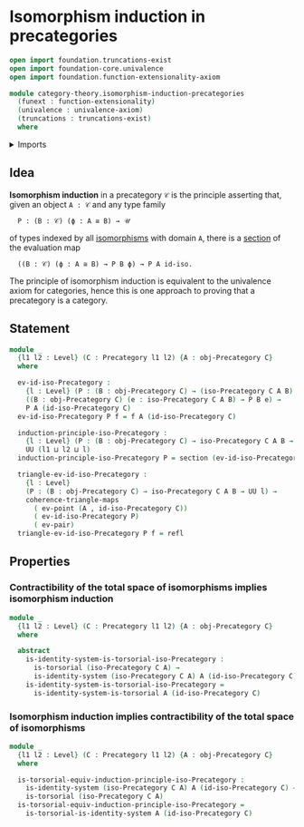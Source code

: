 # Isomorphism induction in precategories

```agda
open import foundation.truncations-exist
open import foundation-core.univalence
open import foundation.function-extensionality-axiom

module category-theory.isomorphism-induction-precategories
  (funext : function-extensionality)
  (univalence : univalence-axiom)
  (truncations : truncations-exist)
  where
```

<details><summary>Imports</summary>

```agda
open import category-theory.isomorphisms-in-precategories funext univalence truncations
open import category-theory.precategories funext univalence truncations

open import foundation.commuting-triangles-of-maps funext univalence
open import foundation.dependent-pair-types
open import foundation.function-types funext
open import foundation.identity-systems
open import foundation.identity-types funext
open import foundation.sections funext
open import foundation.torsorial-type-families funext univalence truncations
open import foundation.universe-levels
```

</details>

## Idea

**Isomorphism induction** in a precategory `𝒞` is the principle asserting that,
given an object `A : 𝒞` and any type family

```text
  P : (B : 𝒞) (ϕ : A ≅ B) → 𝒰
```

of types indexed by all
[isomorphisms](category-theory.isomorphisms-in-categories.md) with domain `A`,
there is a [section](foundation.sections.md) of the evaluation map

```text
  ((B : 𝒞) (ϕ : A ≅ B) → P B ϕ) → P A id-iso.
```

The principle of isomorphism induction is equivalent to the univalence axiom for
categories, hence this is one approach to proving that a precategory is a
category.

## Statement

```agda
module _
  {l1 l2 : Level} (C : Precategory l1 l2) {A : obj-Precategory C}
  where

  ev-id-iso-Precategory :
    {l : Level} (P : (B : obj-Precategory C) → (iso-Precategory C A B) → UU l) →
    ((B : obj-Precategory C) (e : iso-Precategory C A B) → P B e) →
    P A (id-iso-Precategory C)
  ev-id-iso-Precategory P f = f A (id-iso-Precategory C)

  induction-principle-iso-Precategory :
    {l : Level} (P : (B : obj-Precategory C) → iso-Precategory C A B → UU l) →
    UU (l1 ⊔ l2 ⊔ l)
  induction-principle-iso-Precategory P = section (ev-id-iso-Precategory P)

  triangle-ev-id-iso-Precategory :
    {l : Level}
    (P : (B : obj-Precategory C) → iso-Precategory C A B → UU l) →
    coherence-triangle-maps
      ( ev-point (A , id-iso-Precategory C))
      ( ev-id-iso-Precategory P)
      ( ev-pair)
  triangle-ev-id-iso-Precategory P f = refl
```

## Properties

### Contractibility of the total space of isomorphisms implies isomorphism induction

```agda
module _
  {l1 l2 : Level} (C : Precategory l1 l2) {A : obj-Precategory C}
  where

  abstract
    is-identity-system-is-torsorial-iso-Precategory :
      is-torsorial (iso-Precategory C A) →
      is-identity-system (iso-Precategory C A) A (id-iso-Precategory C)
    is-identity-system-is-torsorial-iso-Precategory =
      is-identity-system-is-torsorial A (id-iso-Precategory C)
```

### Isomorphism induction implies contractibility of the total space of isomorphisms

```agda
module _
  {l1 l2 : Level} (C : Precategory l1 l2) {A : obj-Precategory C}
  where

  is-torsorial-equiv-induction-principle-iso-Precategory :
    is-identity-system (iso-Precategory C A) A (id-iso-Precategory C) →
    is-torsorial (iso-Precategory C A)
  is-torsorial-equiv-induction-principle-iso-Precategory =
    is-torsorial-is-identity-system A (id-iso-Precategory C)
```

